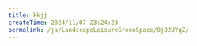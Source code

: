 ```yaml
---
title: kkjj
createTime: 2024/11/07 23:24:23
permalink: /ja/LandscapeLeisureGreenSpace/8j02UYqZ/
---
```

